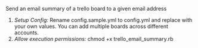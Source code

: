 Send an email summary of a trello board to a given email address

1. *Setup Config:* Rename config.sample.yml to config.yml and replace with your own values. You can add multiple boards across different accounts.  
2. *Allow execution permissions:* chmod +x trello_email_summary.rb
